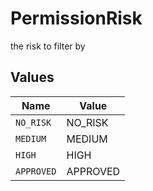 # PermissionRisk

the risk to filter by


## Values

| Name       | Value      |
| ---------- | ---------- |
| `NO_RISK`  | NO_RISK    |
| `MEDIUM`   | MEDIUM     |
| `HIGH`     | HIGH       |
| `APPROVED` | APPROVED   |